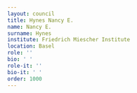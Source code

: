 ```yaml
---
layout: council
title: Hynes Nancy E.
name: Nancy E.
surname: Hynes
institute: Friedrich Miescher Institute
location: Basel
role: ''
bio: ' '
role-it: ''
bio-it: ' '
order: 1000
---
```


